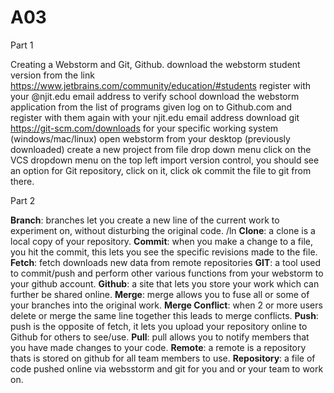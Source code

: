 # A03
Part 1

Creating a Webstorm and Git, Github.
download the webstorm student version from the link https://www.jetbrains.com/community/education/#students 
register with your @njit.edu email address to verify school
download the webstorm application from the list of programs given
log on to Github.com and register with them again with your njit.edu email address
download git https://git-scm.com/downloads for your specific working system (windows/mac/linux)
open webstorm from your desktop (previously downloaded)
create a new project from file drop down menu
click on the VCS dropdown menu on the top left
import version control, you should see an option for Git repository, click on it, click ok
commit the file to git from there.

Part 2

**Branch**: branches let you create a new line of the current work to experiment on, without disturbing the original code. /ln
**Clone**: a clone is a local copy of your repository.
**Commit**: when you make a change to a file, you hit the commit, this lets you see the specific revisions made to the file.
**Fetch**: fetch downloads new data from remote repositories
**GIT**: a tool used to commit/push and perform other various functions from your webstorm to your github account.
**Github**: a site that lets you store your work which can further be shared online.
**Merge**: merge allows you to fuse all or some of your branches into the original work.
**Merge Conflict**: when 2 or more users delete or merge the same line together this leads to merge conflicts.
**Push**: push is the opposite of fetch, it lets you upload your repository online to Github for others to see/use.
**Pull**: pull allows you to notify members that you have made changes to your code.
**Remote**: a remote is a repository thats is stored on github for all team members to use.
**Repository**: a file of code pushed online via websstorm and git for you and or your team to work on.
